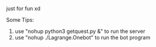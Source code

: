 just for fun xd

Some Tips:
1. use "nohup python3 getquest.py &" to run the server
2. use "nohup ./Lagrange.Onebot" to run the bot program